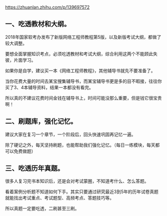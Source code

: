 https://zhuanlan.zhihu.com/p/139697572  

## 一、吃透教材和大纲。  

2018年国家软考办发布了新版网络工程师教程第5版，以及新版考试大纲，都做了较大调整。  

要想全面掌握知识考点，必须吃透教材和考试大纲，综合利用这两个不能顾此失彼，片面学习。  

如果你是自学，建议买一本《网络工程师教程》，其他辅导书就先不要准备了。  

当你花费大量的时间去某宝搜集辅导书，而某宝辅导书更是多的目不暇接，往往你买了3、4本辅导资料，结果一本都没有看完。  

所以真的不建议花费时间金钱在辅导书上，时间可能没那么重要，但是钱它很宝贵啊！  

## 二、刷题库，强化记忆。  

建议大家在复习一个章节，一个阶段后，回头快速巩固再记忆一遍。  

除了硬记之外，每天坚持刷题，也能帮助我们强化记忆。（每日一练模块，每天都可以免费做题）  

## 三、吃透历年真题。  

很多人复习完书本知识后，还是会对考试蒙圈，不知道考什么、怎么答题。  

看着案例分析题不知道如何下手。其实只要通过研究最近3到5年的历年试卷真题就能找出考试重点、考试题型、高频考点、答题技巧等。  

所以真题一定要吃透，二刷甚至三刷。  


